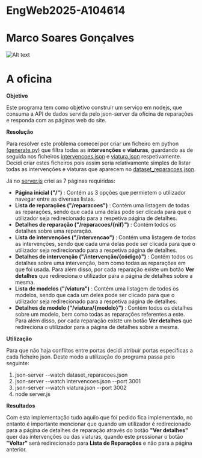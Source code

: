 # EngWeb2025-A104614

# Marco Soares Gonçalves

![Alt text](https://github.com/MarcoGoncalves123/EngWeb2025-A104614/blob/main/image.PNG)

# A oficina

**Objetivo**

Este programa tem como objetivo construir um serviço em nodejs, que consuma a API de dados servida pelo json-server da oficina de reparações e responda com as páginas web do site.

**Resolução** 

Para resolver este problema comecei por criar um ficheiro em python [(generate.py)](https://github.com/MarcoGoncalves123/EngWeb2025-A104614/blob/main/TPC1/generator.py) que filtra todas as **intervenções** e **viaturas**, 
guardando as de seguida nos ficheiros [intervencoes.json](https://github.com/MarcoGoncalves123/EngWeb2025-A104614/blob/main/TPC1/intervencoes.json) e 
[viatura.json](https://github.com/MarcoGoncalves123/EngWeb2025-A104614/blob/main/TPC1/viatura.json) respetivamente. Decidi criar estes ficheiros pois assim seria relativamente simples 
de listar todas as intervenções e viaturas que aparecem no [dataset_reparacoes.json](https://github.com/MarcoGoncalves123/EngWeb2025-A104614/blob/main/TPC1/dataset_reparacoes.json).

Já no [server.js](https://github.com/MarcoGoncalves123/EngWeb2025-A104614/blob/main/TPC1/server.js) criei as 7 páginas requiridas:
 - **Página inicial ("/")** : Contém as 3 opções que permietem o utilizador navegar entre as diversas listas.
 - **Lista de reparações ("/reparacoes")** : Contém uma listagem de todas as reparações, sendo que cada uma delas pode ser clicada para que o utilizador seja redirecionado para a respetiva página de detalhes.
 - **Detalhes de reparação ("/reparacoes/{nif}")** : Contém todos os detalhes sobre uma reparação.
 - **Lista de intervenções ("/intervencao")** : Contém uma listagem de todas as intervenções, sendo que cada uma delas pode ser clicada para que o utilizador seja redirecionado para a respetiva página de detalhes.
 - **Detalhes de intervenção ("/intervenção/{código}")** : Contém todos os detalhes sobre uma intervenção, bem como todas as reparações em que foi usada. Para além disso, por cada reparação existe um botão **Ver detalhes**
  que redireciona o utilizador para a página de detalhes sobre a mesma.
 - **Lista de modelos ("/viatura")** : Contém uma listagem de todos os modelos, sendo que cada um deles pode ser clicado para que o utilizador seja redirecionado para a respetiva página de detalhes.
 - **Detalhes de modelo ("/viatura/{modelo}")** : Contém todos os detalhes sobre um modelo, bem como todas as reparações referentes a este. Para além disso, por cada reparação existe um botão **Ver detalhes**
  que redireciona o utilizador para a página de detalhes sobre a mesma.


**Utilização**

Para que não haja conflitos entre portas decidi atribuir portas específicas a cada ficheiro json. Deste modo a utilização do programa passa pelo seguinte:
  1. json-server --watch dataset_reparacoes.json
  2. json-server --watch intervencoes.json --port 3001
  3. json-server --watch viatura.json --port 3002
  4. node server.js


**Resultados**

Com esta implementação tudo aquilo que foi pedido fica implementado, no entanto é importante mencionar que quando um utilizador é redirecionado 
para a página de detalhes de reparação através do botão **"Ver detalhes"** quer das intervenções ou das viaturas, quando este pressionar o botão **"Voltar"** 
será redirecionado para **Lista de Reparações** e não para a página anterior.
